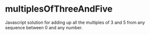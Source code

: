 # multiplesOfThreeAndFive
Javascript solution for adding up all the multiples of 3 and 5 from any sequence between 0 and any number. 
